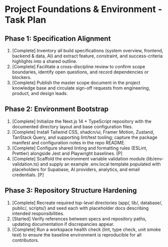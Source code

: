 # Project Foundations & Environment - Task Plan

## Phase 1: Specification Alignment
1. [Complete] Inventory all build specifications (system overview, frontend, backend & data, AI) and extract feature, constraint, and success-criteria highlights into a shared outline.
2. [Complete] Facilitate a cross-discipline review to confirm scope boundaries, identify open questions, and record dependencies or blockers.
3. [Complete] Publish the master scope document in the project knowledge base and circulate sign-off requests from engineering, product, and design leads.

## Phase 2: Environment Bootstrap
1. [Complete] Initialize the Next.js 14 + TypeScript repository with the documented directory layout and base configuration files.
2. [Complete] Install Tailwind CSS, shadcn/ui, Framer Motion, Zustand, TanStack Query, and supporting lint/test tooling; capture the package manifest and configuration notes in the repo README.
3. [Complete] Configure shared linting and formatting rules (ESLint, Prettier) alongside Jest and Playwright baselines. [P]
4. [Complete] Scaffold the environment variable validation module (lib/env-validation.ts) and supply an example .env.local template populated with placeholders for Supabase, AI providers, analytics, and email credentials. [P]

## Phase 3: Repository Structure Hardening
1. [Complete] Recreate required top-level directories (app/, lib/, database/, public/, scripts/) and seed each with placeholder docs describing intended responsibilities.
2. [Started] Verify references between specs and repository paths, updating documentation if discrepancies appear.
3. [Complete] Run a workspace health check (lint, type check, unit smoke test) to ensure the baseline environment is reproducible for all contributors.

